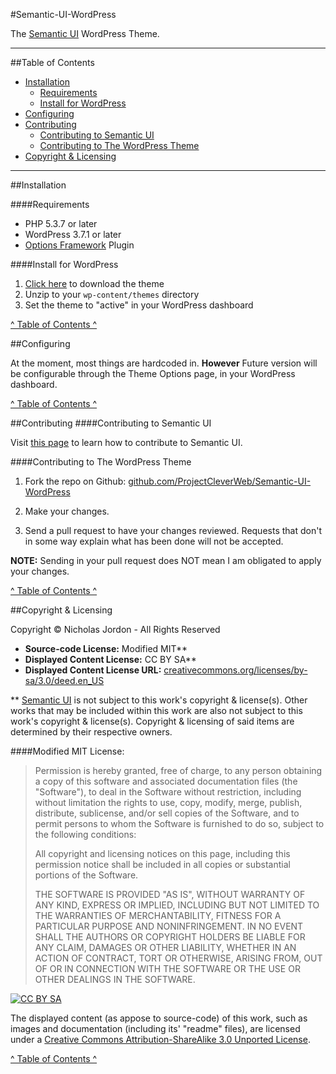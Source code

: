 #Semantic-UI-WordPress

The [Semantic UI](https://github.com/jlukic/semantic-ui) WordPress Theme.

---

##Table of Contents
* [Installation](#installation)
  * [Requirements](#requirements)
  * [Install for WordPress](#install-for-wordpress)
* [Configuring](#configuring)
* [Contributing](#contributing)
  * [Contributing to Semantic UI](contributing-to-semantic-ui)
  * [Contributing to The WordPress Theme](contributing-to-the-wordpress-theme)
* [Copyright & Licensing](#copyright--licensing)

---

##Installation

####Requirements

* PHP 5.3.7 or later
* WordPress 3.7.1 or later
* [Options Framework](http://wordpress.org/plugins/options-framework/) Plugin

####Install for WordPress

1. [Click here](https://github.com/ProjectCleverWeb/Semantic-UI-WordPress/archive/master.zip) to download the theme
2. Unzip to your `wp-content/themes` directory
3. Set the theme to "active" in your WordPress dashboard

[&#94; Table of Contents &#94;](#table-of-contents)

##Configuring

At the moment, most things are hardcoded in. **However** Future version will be configurable through the Theme Options page, in your WordPress dashboard.

[&#94; Table of Contents &#94;](#table-of-contents)

##Contributing
####Contributing to Semantic UI

Visit [this page](http://semantic-ui.com/project/contributing.html#/contributing) to learn how to contribute to Semantic UI.

####Contributing to The WordPress Theme

1. Fork the repo on Github: [github.com/ProjectCleverWeb/Semantic-UI-WordPress](https://github.com/ProjectCleverWeb/Semantic-UI-WordPress)  

2. Make your changes.

3. Send a pull request to have your changes reviewed. Requests that don't in some way explain what has been done will not be accepted.  


**NOTE:** Sending in your pull request does NOT mean I am obligated to apply your changes.

[&#94; Table of Contents &#94;](#table-of-contents)

##Copyright & Licensing

Copyright &copy; Nicholas Jordon - All Rights Reserved

* **Source-code License:** Modified MIT&#42;&#42;  
* **Displayed Content License:** CC BY SA&#42;&#42;  
* **Displayed Content License URL:** [creativecommons.org/licenses/by-sa/3.0/deed.en_US](http://creativecommons.org/licenses/by-sa/3.0/deed.en_US)  

&#42;&#42; [Semantic UI](https://github.com/jlukic/Semantic-UI) is not subject to this work's copyright &amp; license(s). Other works that may be included within this work are also not subject to this work's copyright &amp; license(s). Copyright &amp; licensing of said items are determined by their respective owners.

####Modified MIT License: 

> Permission is hereby granted, free of charge, to any person obtaining a copy of
> this software and associated documentation files (the "Software"), to deal in
> the Software without restriction, including without limitation the rights to
> use, copy, modify, merge, publish, distribute, sublicense, and/or sell copies of
> the Software, and to permit persons to whom the Software is furnished to do so,
> subject to the following conditions:
> 
> All copyright and licensing notices on this page, including this permission
> notice shall be included in all copies or substantial portions of the Software.
> 
> THE SOFTWARE IS PROVIDED "AS IS", WITHOUT WARRANTY OF ANY KIND, EXPRESS OR
> IMPLIED, INCLUDING BUT NOT LIMITED TO THE WARRANTIES OF MERCHANTABILITY, FITNESS
> FOR A PARTICULAR PURPOSE AND NONINFRINGEMENT. IN NO EVENT SHALL THE AUTHORS OR
> COPYRIGHT HOLDERS BE LIABLE FOR ANY CLAIM, DAMAGES OR OTHER LIABILITY, WHETHER
> IN AN ACTION OF CONTRACT, TORT OR OTHERWISE, ARISING FROM, OUT OF OR IN 
> CONNECTION WITH THE SOFTWARE OR THE USE OR OTHER DEALINGS IN THE SOFTWARE.

[![CC BY SA](http://i.creativecommons.org/l/by-sa/3.0/88x31.png)](http://creativecommons.org/licenses/by-sa/3.0/deed.en_US)  

The displayed content (as appose to source-code) of this work, such as images and documentation (including its' "readme" files), are licensed under a [Creative Commons Attribution-ShareAlike 3.0 Unported License](http://creativecommons.org/licenses/by-sa/3.0/deed.en_US).

[&#94; Table of Contents &#94;](#table-of-contents)